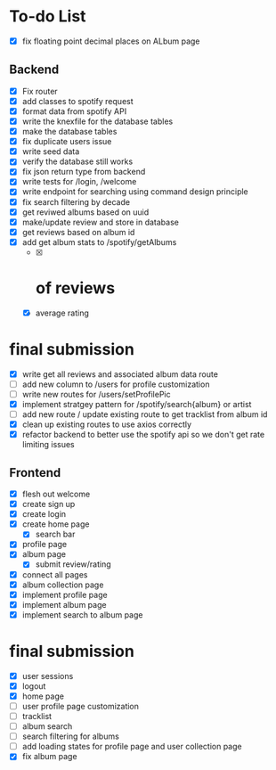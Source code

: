 # To-do List
- [x] fix floating point decimal places on ALbum page
## Backend
- [x] Fix router
- [x] add classes to spotify request 
- [x] format data from spotify API
- [x] write the knexfile for the database tables
- [x] make the database tables 
- [x] fix duplicate users issue
- [x] write seed data
- [x] verify the database still works
- [x] fix json return type from backend
- [x] write tests for /login, /welcome
- [x] write endpoint for searching using command design principle
- [x] fix search filtering by decade
- [x] get reviwed albums based on uuid
- [X] make/update review and store in database
- [x] get reviews based on album id
- [x] add get album stats to /spotify/getAlbums 
  - [x] # of reviews
  - [x] average rating
# final submission
- [x] write get all reviews and associated album data route
- [ ] add new column to /users for profile customization 
- [ ] write new routes for /users/setProfilePic
- [x] implement stratgey pattern for /spotify/search{album} or artist
- [ ] add new route / update existing route to get tracklist from album id
- [x] clean up existing routes to use axios correctly
- [x] refactor backend to better use the spotify api so we don't get rate limiting issues

## Frontend
- [x] flesh out welcome
- [x] create sign up
- [x] create login
- [x] create home page
  - [x] search bar
- [x] profile page
- [x] album page
  - [x] submit review/rating
- [x] connect all pages
- [x] album collection page
- [x] implement profile page
- [x] implement album page
- [x] implement search to album page
# final submission
- [x] user sessions
- [x] logout
- [x] home page
- [ ] user profile page customization
- [ ] tracklist
- [ ] album search
- [ ] search filtering for albums
- [ ] add loading states for profile page and user collection page
- [x] fix album page
